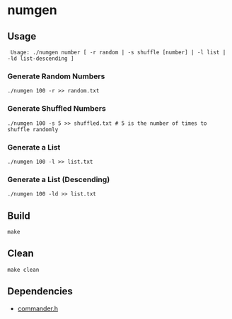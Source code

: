 # numgen

## Usage

```
 Usage: ./numgen number [ -r random | -s shuffle [number] | -l list | -ld list-descending ]
```

### Generate Random Numbers

```
./numgen 100 -r >> random.txt
```

### Generate Shuffled Numbers

```
./numgen 100 -s 5 >> shuffled.txt # 5 is the number of times to shuffle randomly
```

### Generate a List

```
./numgen 100 -l >> list.txt 
```

### Generate a List (Descending)

```
./numgen 100 -ld >> list.txt 
```


## Build

```shell
make
```

## Clean

```shell
make clean
```

## Dependencies
  * [commander.h](https://github.com/iwatakeshi/commander.h)
